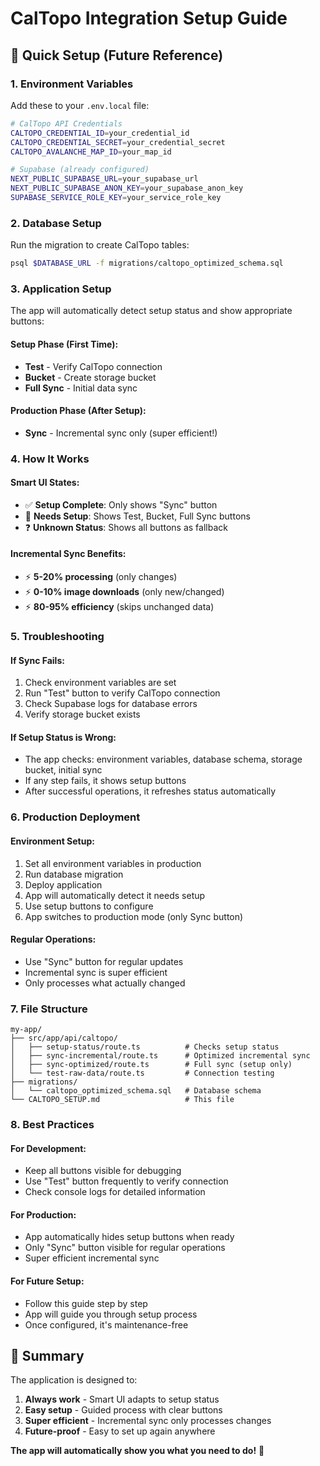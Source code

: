 # CalTopo Integration Setup Guide

## 🚀 Quick Setup (Future Reference)

### 1. Environment Variables
Add these to your `.env.local` file:
```bash
# CalTopo API Credentials
CALTOPO_CREDENTIAL_ID=your_credential_id
CALTOPO_CREDENTIAL_SECRET=your_credential_secret
CALTOPO_AVALANCHE_MAP_ID=your_map_id

# Supabase (already configured)
NEXT_PUBLIC_SUPABASE_URL=your_supabase_url
NEXT_PUBLIC_SUPABASE_ANON_KEY=your_supabase_anon_key
SUPABASE_SERVICE_ROLE_KEY=your_service_role_key
```

### 2. Database Setup
Run the migration to create CalTopo tables:
```bash
psql $DATABASE_URL -f migrations/caltopo_optimized_schema.sql
```

### 3. Application Setup
The app will automatically detect setup status and show appropriate buttons:

#### **Setup Phase** (First Time):
- **Test** - Verify CalTopo connection
- **Bucket** - Create storage bucket
- **Full Sync** - Initial data sync

#### **Production Phase** (After Setup):
- **Sync** - Incremental sync only (super efficient!)

### 4. How It Works

#### **Smart UI States:**
- ✅ **Setup Complete**: Only shows "Sync" button
- 🔧 **Needs Setup**: Shows Test, Bucket, Full Sync buttons
- ❓ **Unknown Status**: Shows all buttons as fallback

#### **Incremental Sync Benefits:**
- ⚡ **5-20% processing** (only changes)
- ⚡ **0-10% image downloads** (only new/changed)
- ⚡ **80-95% efficiency** (skips unchanged data)

### 5. Troubleshooting

#### **If Sync Fails:**
1. Check environment variables are set
2. Run "Test" button to verify CalTopo connection
3. Check Supabase logs for database errors
4. Verify storage bucket exists

#### **If Setup Status is Wrong:**
- The app checks: environment variables, database schema, storage bucket, initial sync
- If any step fails, it shows setup buttons
- After successful operations, it refreshes status automatically

### 6. Production Deployment

#### **Environment Setup:**
1. Set all environment variables in production
2. Run database migration
3. Deploy application
4. App will automatically detect it needs setup
5. Use setup buttons to configure
6. App switches to production mode (only Sync button)

#### **Regular Operations:**
- Use "Sync" button for regular updates
- Incremental sync is super efficient
- Only processes what actually changed

### 7. File Structure
```
my-app/
├── src/app/api/caltopo/
│   ├── setup-status/route.ts          # Checks setup status
│   ├── sync-incremental/route.ts      # Optimized incremental sync
│   ├── sync-optimized/route.ts        # Full sync (setup only)
│   └── test-raw-data/route.ts         # Connection testing
├── migrations/
│   └── caltopo_optimized_schema.sql   # Database schema
└── CALTOPO_SETUP.md                   # This file
```

### 8. Best Practices

#### **For Development:**
- Keep all buttons visible for debugging
- Use "Test" button frequently to verify connection
- Check console logs for detailed information

#### **For Production:**
- App automatically hides setup buttons when ready
- Only "Sync" button visible for regular operations
- Super efficient incremental sync

#### **For Future Setup:**
- Follow this guide step by step
- App will guide you through setup process
- Once configured, it's maintenance-free

## 🎯 Summary

The application is designed to:
1. **Always work** - Smart UI adapts to setup status
2. **Easy setup** - Guided process with clear buttons
3. **Super efficient** - Incremental sync only processes changes
4. **Future-proof** - Easy to set up again anywhere

**The app will automatically show you what you need to do!** 🚀
